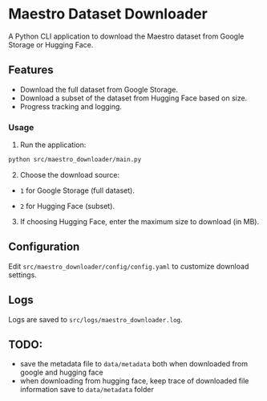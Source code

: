 # Maestro Dataset Downloader

A Python CLI application to download the Maestro dataset from Google Storage or Hugging Face.

## Features

- Download the full dataset from Google Storage.
- Download a subset of the dataset from Hugging Face based on size.
- Progress tracking and logging.

### Usage

1. Run the application:

```bash
python src/maestro_downloader/main.py
```

2. Choose the download source:

- `1` for Google Storage (full dataset).

- `2` for Hugging Face (subset).

3. If choosing Hugging Face, enter the maximum size to download (in MB).

## Configuration

Edit `src/maestro_downloader/config/config.yaml` to customize download settings.

## Logs

Logs are saved to `src/logs/maestro_downloader.log`.

## TODO:

- save the metadata file to `data/metadata` both when downloaded from google and hugging face
- when downloading from hugging face, keep trace of downloaded file information save to `data/metadata` folder
